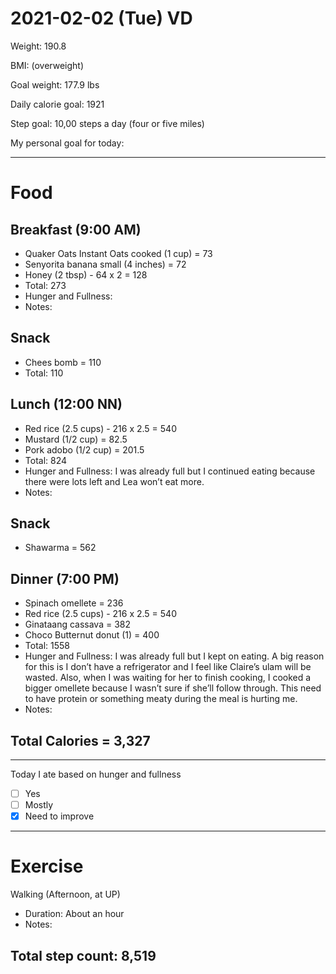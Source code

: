 # 2021-02-02 (Tue) VD

Weight: 190.8

BMI: (overweight)

Goal weight: 177.9 lbs

Daily calorie goal: 1921

Step goal: 10,00 steps a day (four or five miles)

My personal goal for today:

---

# Food

## Breakfast (9:00 AM)

- Quaker Oats Instant Oats cooked (1 cup) = 73
- Senyorita banana small (4 inches) = 72
- Honey (2 tbsp) - 64 x 2 = 128
- Total: 273
- Hunger and Fullness:
- Notes:

## Snack

- Chees bomb = 110
- Total: 110

## Lunch (12:00 NN)

- Red rice (2.5 cups) - 216 x 2.5 = 540
- Mustard (1/2 cup) = 82.5
- Pork adobo (1/2 cup) = 201.5
- Total: 824
- Hunger and Fullness: I was already full but I continued eating because there were lots left and Lea won’t eat more.
- Notes:

## Snack

- Shawarma = 562

## Dinner (7:00 PM)

- Spinach omellete = 236
- Red rice (2.5 cups) - 216 x 2.5 = 540
- Ginataang cassava = 382
- Choco Butternut donut (1) = 400
- Total: 1558
- Hunger and Fullness: I was already full but I kept on eating. A big reason for this is I don’t have a refrigerator and I feel like Claire’s ulam will be wasted. Also, when I was waiting for her to finish cooking, I cooked a bigger omellete because I wasn’t sure if she’ll follow through. This need to have protein or something meaty during the meal is hurting me.
- Notes:

## Total Calories = 3,327

---

Today I ate based on hunger and fullness

- [ ] Yes
- [ ] Mostly
- [x] Need to improve

---

# Exercise

Walking (Afternoon, at UP)

- Duration: About an hour
- Notes:

## Total step count: 8,519

